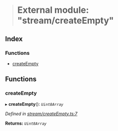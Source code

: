 > # External module: "stream/createEmpty"

## Index

### Functions

* [createEmpty](_stream_createempty_.md#createempty)

## Functions

###  createEmpty

▸ **createEmpty**(): *`Uint8Array`*

*Defined in [stream/createEmpty.ts:7](https://github.com/polkadot-js/common/blob/de7e9f8/packages/trie-codec/src/stream/createEmpty.ts#L7)*

**Returns:** *`Uint8Array`*
